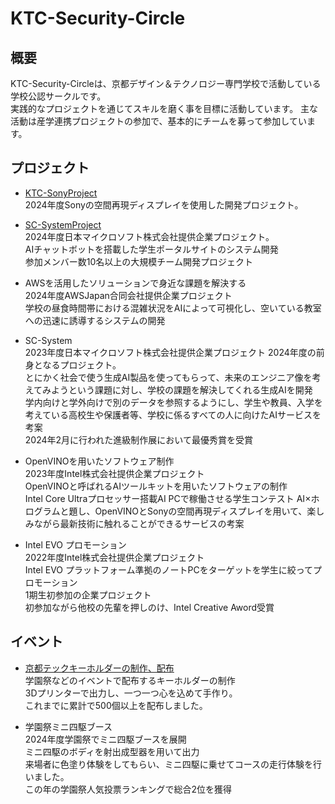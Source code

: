 # KTC-Security-Circle

## 概要
KTC-Security-Circleは、京都デザイン＆テクノロジー専門学校で活動している学校公認サークルです。  
実践的なプロジェクトを通じてスキルを磨く事を目標に活動しています。
主な活動は産学連携プロジェクトの参加で、基本的にチームを募って参加しています。

## プロジェクト
- [KTC-SonyProject](https://github.com/KTC-SonyProject)  
  2024年度Sonyの空間再現ディスプレイを使用した開発プロジェクト。

- [SC-SystemProject](https://github.com/KTC-Security-Circle/SC-system)  
  2024年度日本マイクロソフト株式会社提供企業プロジェクト。  
  AIチャットボットを搭載した学生ポータルサイトのシステム開発  
  参加メンバー数10名以上の大規模チーム開発プロジェクト

- AWSを活用したソリューションで身近な課題を解決する  
  2024年度AWSJapan合同会社提供企業プロジェクト  
  学校の昼食時間帯における混雑状況をAIによって可視化し、空いている教室への迅速に誘導するシステムの開発
  
- SC-System  
  2023年度日本マイクロソフト株式会社提供企業プロジェクト
  2024年度の前身となるプロジェクト。  
  とにかく社会で使う生成AI製品を使ってもらって、​未来のエンジニア像を考えてみようという課題に対し、学校の課題を解決してくれる生成AIを開発  
  学内向けと学外向けで別のデータを参照するようにし、学生や教員、入学を考えている高校生や保護者等、学校に係るすべての人に向けたAIサービスを考案  
  2024年2月に行われた進級制作展において最優秀賞を受賞  
  
- OpenVINOを用いたソフトウェア制作  
  2023年度Intel株式会社提供企業プロジェクト  
  OpenVINOと呼ばれるAIツールキットを用いたソフトウェアの制作  
  Intel Core Ultraプロセッサー搭載AI PCで稼働させる学生コンテスト
  AI×ホログラムと題し、OpenVINOとSonyの空間再現ディスプレイを用いて、楽しみながら最新技術に触れることができるサービスの考案

- Intel EVO プロモーション  
  2022年度Intel株式会社提供企業プロジェクト  
  Intel EVO プラットフォーム準拠のノートPCをターゲットを学生に絞ってプロモーション  
  1期生初参加の企業プロジェクト  
  初参加ながら他校の先輩を押しのけ、Intel Creative Aword受賞

## イベント
- [京都テックキーホルダーの制作、配布](https://github.com/Siguretuki/kyoto-tech_keyholder)  
  学園祭などのイベントで配布するキーホルダーの制作  
  3Dプリンターで出力し、一つ一つ心を込めて手作り。  
  これまでに累計で500個以上を配布しました。  

- 学園祭ミニ四駆ブース  
  2024年度学園祭でミニ四駆ブースを展開  
  ミニ四駆のボディを射出成型器を用いて出力  
  来場者に色塗り体験をしてもらい、ミニ四駆に乗せてコースの走行体験を行いました。  
  この年の学園祭人気投票ランキングで総合2位を獲得
